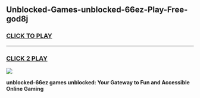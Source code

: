 
## Unblocked-Games-unblocked-66ez-Play-Free-god8j
<h3>
<a href="https://premium76.site?title=unblocked-66ez&ref=21A">CLICK TO PLAY</a></h3>
<hr>

<h3>
<a href="https://premium76.site?title=unblocked-66ez&ref=21A">CLICK 2 PLAY</a>
  
</h3>

<a href="https://premium76.site?title=unblocked-66ez&ref=21A"><img src="https://clearcache.store/games.png"></a>


**unblocked-66ez games unblocked: Your Gateway to Fun and Accessible Online Gaming**
